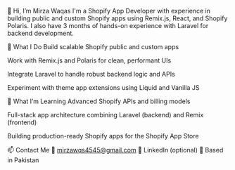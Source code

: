 👋 Hi, I’m Mirza Waqas
I'm a Shopify App Developer with experience in building public and custom Shopify apps using Remix.js, React, and Shopify Polaris. I also have 3 months of hands-on experience with Laravel for backend development.

🚀 What I Do
Build scalable Shopify public and custom apps

Work with Remix.js and Polaris for clean, performant UIs

Integrate Laravel to handle robust backend logic and APIs

Experiment with theme app extensions using Liquid and Vanilla JS

🧠 What I’m Learning
Advanced Shopify APIs and billing models

Full-stack app architecture combining Laravel (backend) and Remix (frontend)

Building production-ready Shopify apps for the Shopify App Store

📫 Contact Me
📧 mirzawqs4545@gmail.com
🔗 LinkedIn (optional)
📍 Based in Pakistan

